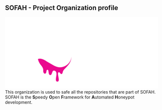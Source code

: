 ## SOFAH - Project Organization profile
![sofah logo](https://github.com/sofahd/.github/blob/main/img/logo.png)
This organization is used to safe all the repositories that are part of SOFAH.
SOFAH is the **S**peedy **O**pen **F**ramework for **A**utomated **H**oneypot development.

